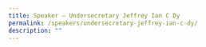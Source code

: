 ```yaml
---
title: Speaker – Undersecretary Jeffrey Ian C Dy
permalink: /speakers/undersecretary-jeffrey-ian-c-dy/
description: ""
---
```

